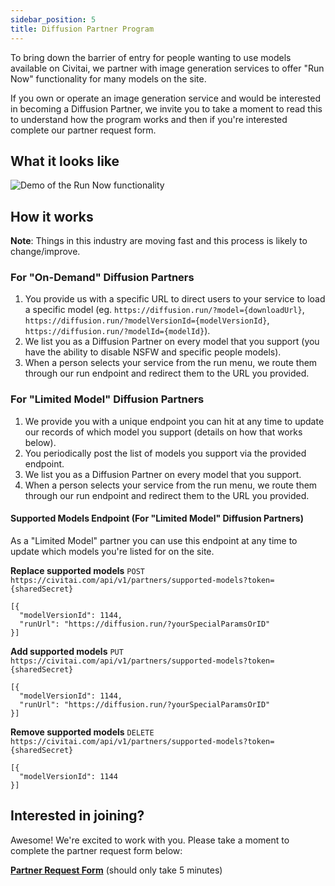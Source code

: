 ```yaml
---
sidebar_position: 5
title: Diffusion Partner Program
---
```

To bring down the barrier of entry for people wanting to use models available on Civitai, we partner with image generation services to offer "Run Now" functionality for many models on the site.

If you own or operate an image generation service and would be interested in becoming a Diffusion Partner, we invite you to take a moment to read this to understand how the program works and then if you're interested complete our partner request form.

## What it looks like
![Demo of the Run Now functionality](https://user-images.githubusercontent.com/607609/206595823-6c3c8512-7faf-4e48-9166-aaf9b257ec5b.png)

## How it works
**Note**: Things in this industry are moving fast and this process is likely to change/improve.

### For "On-Demand" Diffusion Partners
1. You provide us with a specific URL to direct users to your service to load a specific model (eg. `https://diffusion.run/?model={downloadUrl}`, `https://diffusion.run/?modelVersionId={modelVersionId}`, `https://diffusion.run/?modelId={modelId}`).
2. We list you as a Diffusion Partner on every model that you support (you have the ability to disable NSFW and specific people models).
3. When a person selects your service from the run menu, we route them through our run endpoint and redirect them to the URL you provided.

### For "Limited Model" Diffusion Partners
1. We provide you with a unique endpoint you can hit at any time to update our records of which model you support (details on how that works below).
2. You periodically post the list of models you support via the provided endpoint.
3. We list you as a Diffusion Partner on every model that you support.
4. When a person selects your service from the run menu, we route them through our run endpoint and redirect them to the URL you provided.

#### Supported Models Endpoint (For "Limited Model" Diffusion Partners)
As a "Limited Model" partner you can use this endpoint at any time to update which models you're listed for on the site.

**Replace supported models**
`POST https://civitai.com/api/v1/partners/supported-models?token={sharedSecret}`
```
[{
  "modelVersionId": 1144,
  "runUrl": "https://diffusion.run/?yourSpecialParamsOrID"
}]
```

**Add supported models**
`PUT https://civitai.com/api/v1/partners/supported-models?token={sharedSecret}`
```
[{
  "modelVersionId": 1144,
  "runUrl": "https://diffusion.run/?yourSpecialParamsOrID"
}]
```

**Remove supported models**
`DELETE https://civitai.com/api/v1/partners/supported-models?token={sharedSecret}`
```
[{
  "modelVersionId": 1144
}]
```

## Interested in joining?
Awesome! We're excited to work with you. Please take a moment to complete the partner request form below:

**[Partner Request Form](https://forms.clickup.com/8459928/f/825mr-5768/VH7T2ZT9V3D9GT9ZXR)** (should only take 5 minutes)

              